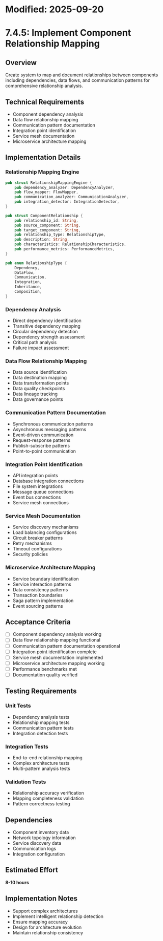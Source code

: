# Modified: 2025-09-20

# 7.4.5: Implement Component Relationship Mapping

## Overview
Create system to map and document relationships between components including dependencies, data flows, and communication patterns for comprehensive relationship analysis.

## Technical Requirements
- Component dependency analysis
- Data flow relationship mapping
- Communication pattern documentation
- Integration point identification
- Service mesh documentation
- Microservice architecture mapping

## Implementation Details

### Relationship Mapping Engine
```rust
pub struct RelationshipMappingEngine {
    pub dependency_analyzer: DependencyAnalyzer,
    pub flow_mapper: FlowMapper,
    pub communication_analyzer: CommunicationAnalyzer,
    pub integration_detector: IntegrationDetector,
}

pub struct ComponentRelationship {
    pub relationship_id: String,
    pub source_component: String,
    pub target_component: String,
    pub relationship_type: RelationshipType,
    pub description: String,
    pub characteristics: RelationshipCharacteristics,
    pub performance_metrics: PerformanceMetrics,
}

pub enum RelationshipType {
    Dependency,
    DataFlow,
    Communication,
    Integration,
    Inheritance,
    Composition,
}
```

### Dependency Analysis
- Direct dependency identification
- Transitive dependency mapping
- Circular dependency detection
- Dependency strength assessment
- Critical path analysis
- Failure impact assessment

### Data Flow Relationship Mapping
- Data source identification
- Data destination mapping
- Data transformation points
- Data quality checkpoints
- Data lineage tracking
- Data governance points

### Communication Pattern Documentation
- Synchronous communication patterns
- Asynchronous messaging patterns
- Event-driven communication
- Request-response patterns
- Publish-subscribe patterns
- Point-to-point communication

### Integration Point Identification
- API integration points
- Database integration connections
- File system integrations
- Message queue connections
- Event bus connections
- Service mesh connections

### Service Mesh Documentation
- Service discovery mechanisms
- Load balancing configurations
- Circuit breaker patterns
- Retry mechanisms
- Timeout configurations
- Security policies

### Microservice Architecture Mapping
- Service boundary identification
- Service interaction patterns
- Data consistency patterns
- Transaction boundaries
- Saga pattern implementation
- Event sourcing patterns

## Acceptance Criteria
- [ ] Component dependency analysis working
- [ ] Data flow relationship mapping functional
- [ ] Communication pattern documentation operational
- [ ] Integration point identification complete
- [ ] Service mesh documentation implemented
- [ ] Microservice architecture mapping working
- [ ] Performance benchmarks met
- [ ] Documentation quality verified

## Testing Requirements

### Unit Tests
- Dependency analysis tests
- Relationship mapping tests
- Communication pattern tests
- Integration detection tests

### Integration Tests
- End-to-end relationship mapping
- Complex architecture tests
- Multi-pattern analysis tests

### Validation Tests
- Relationship accuracy verification
- Mapping completeness validation
- Pattern correctness testing

## Dependencies
- Component inventory data
- Network topology information
- Service discovery data
- Communication logs
- Integration configuration

## Estimated Effort
**8-10 hours**

## Implementation Notes
- Support complex architectures
- Implement intelligent relationship detection
- Ensure mapping accuracy
- Design for architecture evolution
- Maintain relationship consistency
